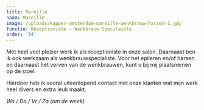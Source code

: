 ```yaml
---
title: Mareille
naam: Mareille
image: /uploads/kapper-amsterdam-mareille-wenkbrauw-harsen-1.jpg
functie: Receptioniste - Wenkbrauw Specilaiste
order: '34'
---
```


Met heel veel plezier werk ik als receptioniste in onze salon. Daarnaast ben ik ook werkzaam als wenkbrauwspecialiste. Voor het epileren en/of harsen en daarnaast het verven van de wenkbrauwen, kunt u bij mij plaatsnemen op de stoel.

Hierdoor heb ik vooral uiteenlopend contact met onze klanten wat mijn werk heel divers en extra leuk maakt.

*Wo / Do / Vr / Za (om de week)*